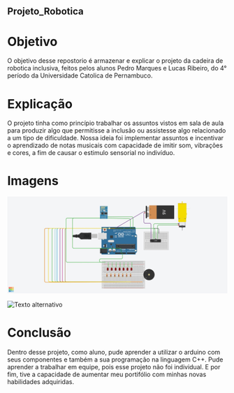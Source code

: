 ## Projeto_Robotica

# Objetivo

O objetivo desse repostorio é armazenar e explicar o projeto da cadeira de robotica inclusiva, feitos pelos alunos Pedro Marques e Lucas Ribeiro, do 4° período da Universidade Catolica de Pernambuco.

# Explicação

O projeto tinha como princípio trabalhar os assuntos vistos em sala de aula para produzir algo que permitisse a inclusão ou assistesse algo relacionado a um tipo de dificuldade. Nossa ideia foi implementar assuntos e incentivar o aprendizado de notas musicais com capacidade de imitir som, vibrações e cores, a fim de causar o estimulo sensorial no indivíduo.

# Imagens

![Texto alternativo](img/projeto%20arduino.jpg)

![Texto alternativo](img/Imagem%20do%20WhatsApp%20de%202024-11-20%20à(s)%2017.06.46_326be4c1.jpg)

# Conclusão

Dentro desse projeto, como aluno, pude aprender a utilizar o arduino com seus componentes e também a sua programação na linguagem C++. Pude aprender a trabalhar em equipe, pois esse projeto não foi individual. E por fim, tive a capacidade de aumentar meu portifólio com minhas novas habilidades adquiridas.